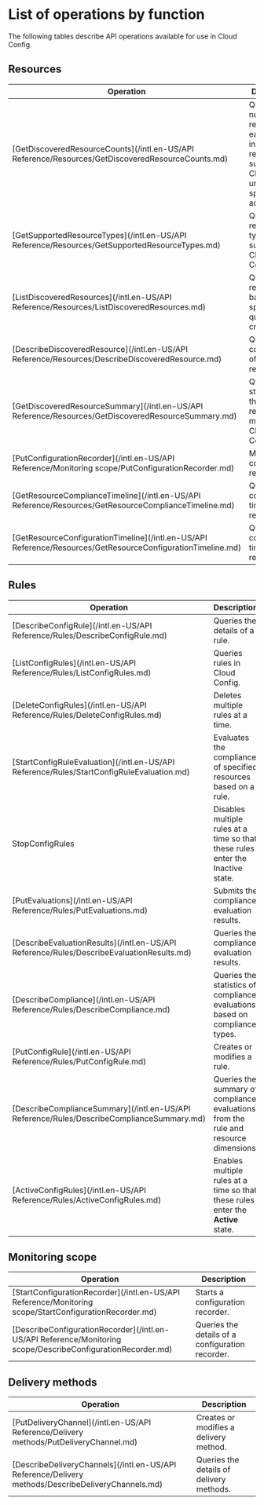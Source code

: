 # List of operations by function

The following tables describe API operations available for use in Cloud Config.

## Resources

|Operation|Description|
|---------|-----------|
|[GetDiscoveredResourceCounts](/intl.en-US/API Reference/Resources/GetDiscoveredResourceCounts.md)|Queries the number of resources of each type or in each region supported by Cloud Config under the specified account.|
|[GetSupportedResourceTypes](/intl.en-US/API Reference/Resources/GetSupportedResourceTypes.md)|Queries the resource types supported by Cloud Config.|
|[ListDiscoveredResources](/intl.en-US/API Reference/Resources/ListDiscoveredResources.md)|Queries resources based on specified query criteria.|
|[DescribeDiscoveredResource](/intl.en-US/API Reference/Resources/DescribeDiscoveredResource.md)|Queries the configuration of a resource.|
|[GetDiscoveredResourceSummary](/intl.en-US/API Reference/Resources/GetDiscoveredResourceSummary.md)|Queries the statistics of the resources monitored by Cloud Config.|
|[PutConfigurationRecorder](/intl.en-US/API Reference/Monitoring scope/PutConfigurationRecorder.md)|Modifies a configuration recorder.|
|[GetResourceComplianceTimeline](/intl.en-US/API Reference/Resources/GetResourceComplianceTimeline.md)|Queries the compliance timeline of a resource.|
|[GetResourceConfigurationTimeline](/intl.en-US/API Reference/Resources/GetResourceConfigurationTimeline.md)|Queries the configuration timeline of a resource.|

## Rules

|Operation|Description|
|---------|-----------|
|[DescribeConfigRule](/intl.en-US/API Reference/Rules/DescribeConfigRule.md)|Queries the details of a rule.|
|[ListConfigRules](/intl.en-US/API Reference/Rules/ListConfigRules.md)|Queries rules in Cloud Config.|
|[DeleteConfigRules](/intl.en-US/API Reference/Rules/DeleteConfigRules.md)|Deletes multiple rules at a time.|
|[StartConfigRuleEvaluation](/intl.en-US/API Reference/Rules/StartConfigRuleEvaluation.md)|Evaluates the compliance of specified resources based on a rule.|
|StopConfigRules|Disables multiple rules at a time so that these rules enter the Inactive state.|
|[PutEvaluations](/intl.en-US/API Reference/Rules/PutEvaluations.md)|Submits the compliance evaluation results.|
|[DescribeEvaluationResults](/intl.en-US/API Reference/Rules/DescribeEvaluationResults.md)|Queries the compliance evaluation results.|
|[DescribeCompliance](/intl.en-US/API Reference/Rules/DescribeCompliance.md)|Queries the statistics of compliance evaluations based on compliance types.|
|[PutConfigRule](/intl.en-US/API Reference/Rules/PutConfigRule.md)|Creates or modifies a rule.|
|[DescribeComplianceSummary](/intl.en-US/API Reference/Rules/DescribeComplianceSummary.md)|Queries the summary of compliance evaluations from the rule and resource dimensions.|
|[ActiveConfigRules](/intl.en-US/API Reference/Rules/ActiveConfigRules.md)|Enables multiple rules at a time so that these rules enter the **Active** state.|

## Monitoring scope

|Operation|Description|
|---------|-----------|
|[StartConfigurationRecorder](/intl.en-US/API Reference/Monitoring scope/StartConfigurationRecorder.md)|Starts a configuration recorder.|
|[DescribeConfigurationRecorder](/intl.en-US/API Reference/Monitoring scope/DescribeConfigurationRecorder.md)|Queries the details of a configuration recorder.|

## Delivery methods

|Operation|Description|
|---------|-----------|
|[PutDeliveryChannel](/intl.en-US/API Reference/Delivery methods/PutDeliveryChannel.md)|Creates or modifies a delivery method.|
|[DescribeDeliveryChannels](/intl.en-US/API Reference/Delivery methods/DescribeDeliveryChannels.md)|Queries the details of delivery methods.|

